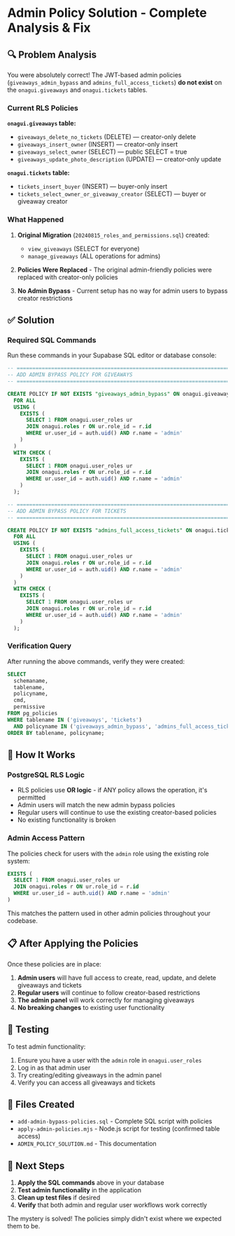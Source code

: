 # Admin Policy Solution - Complete Analysis & Fix

## 🔍 Problem Analysis

You were absolutely correct! The JWT-based admin policies (`giveaways_admin_bypass` and `admins_full_access_tickets`) **do not exist** on the `onagui.giveaways` and `onagui.tickets` tables.

### Current RLS Policies

**`onagui.giveaways` table:**
- `giveaways_delete_no_tickets` (DELETE) — creator-only delete
- `giveaways_insert_owner` (INSERT) — creator-only insert  
- `giveaways_select_owner` (SELECT) — public SELECT = true
- `giveaways_update_photo_description` (UPDATE) — creator-only update

**`onagui.tickets` table:**
- `tickets_insert_buyer` (INSERT) — buyer-only insert
- `tickets_select_owner_or_giveaway_creator` (SELECT) — buyer or giveaway creator

### What Happened

1. **Original Migration** (`20240815_roles_and_permissions.sql`) created:
   - `view_giveaways` (SELECT for everyone)
   - `manage_giveaways` (ALL operations for admins)

2. **Policies Were Replaced** - The original admin-friendly policies were replaced with creator-only policies

3. **No Admin Bypass** - Current setup has no way for admin users to bypass creator restrictions

## ✅ Solution

### Required SQL Commands

Run these commands in your Supabase SQL editor or database console:

```sql
-- ============================================================================
-- ADD ADMIN BYPASS POLICY FOR GIVEAWAYS
-- ============================================================================

CREATE POLICY IF NOT EXISTS "giveaways_admin_bypass" ON onagui.giveaways
  FOR ALL
  USING (
    EXISTS (
      SELECT 1 FROM onagui.user_roles ur
      JOIN onagui.roles r ON ur.role_id = r.id
      WHERE ur.user_id = auth.uid() AND r.name = 'admin'
    )
  )
  WITH CHECK (
    EXISTS (
      SELECT 1 FROM onagui.user_roles ur
      JOIN onagui.roles r ON ur.role_id = r.id
      WHERE ur.user_id = auth.uid() AND r.name = 'admin'
    )
  );

-- ============================================================================
-- ADD ADMIN BYPASS POLICY FOR TICKETS
-- ============================================================================

CREATE POLICY IF NOT EXISTS "admins_full_access_tickets" ON onagui.tickets
  FOR ALL
  USING (
    EXISTS (
      SELECT 1 FROM onagui.user_roles ur
      JOIN onagui.roles r ON ur.role_id = r.id
      WHERE ur.user_id = auth.uid() AND r.name = 'admin'
    )
  )
  WITH CHECK (
    EXISTS (
      SELECT 1 FROM onagui.user_roles ur
      JOIN onagui.roles r ON ur.role_id = r.id
      WHERE ur.user_id = auth.uid() AND r.name = 'admin'
    )
  );
```

### Verification Query

After running the above commands, verify they were created:

```sql
SELECT 
  schemaname,
  tablename,
  policyname,
  cmd,
  permissive
FROM pg_policies 
WHERE tablename IN ('giveaways', 'tickets')
  AND policyname IN ('giveaways_admin_bypass', 'admins_full_access_tickets')
ORDER BY tablename, policyname;
```

## 🔧 How It Works

### PostgreSQL RLS Logic
- RLS policies use **OR logic** - if ANY policy allows the operation, it's permitted
- Admin users will match the new admin bypass policies
- Regular users will continue to use the existing creator-based policies
- No existing functionality is broken

### Admin Access Pattern
The policies check for users with the `admin` role using the existing role system:
```sql
EXISTS (
  SELECT 1 FROM onagui.user_roles ur
  JOIN onagui.roles r ON ur.role_id = r.id
  WHERE ur.user_id = auth.uid() AND r.name = 'admin'
)
```

This matches the pattern used in other admin policies throughout your codebase.

## 📋 After Applying the Policies

Once these policies are in place:

1. **Admin users** will have full access to create, read, update, and delete giveaways and tickets
2. **Regular users** will continue to follow creator-based restrictions
3. **The admin panel** will work correctly for managing giveaways
4. **No breaking changes** to existing user functionality

## 🧪 Testing

To test admin functionality:
1. Ensure you have a user with the `admin` role in `onagui.user_roles`
2. Log in as that admin user
3. Try creating/editing giveaways in the admin panel
4. Verify you can access all giveaways and tickets

## 📁 Files Created

- `add-admin-bypass-policies.sql` - Complete SQL script with policies
- `apply-admin-policies.mjs` - Node.js script for testing (confirmed table access)
- `ADMIN_POLICY_SOLUTION.md` - This documentation

## 🎯 Next Steps

1. **Apply the SQL commands** above in your database
2. **Test admin functionality** in the application
3. **Clean up test files** if desired
4. **Verify** that both admin and regular user workflows work correctly

The mystery is solved! The policies simply didn't exist where we expected them to be.